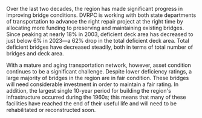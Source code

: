 Over the last two decades, the region has made significant progress in improving bridge conditions. DVRPC is working with both state departments of transportation to advance the right repair project at the right time by allocating more funding to preserving and maintaining existing bridges. Since peaking at nearly 18% in 2003, deficient deck area has decreased to just below 6% in 2023—a 62% drop in the total deficient deck area. Total deficient bridges have decreased steadily, both in terms of total number of bridges and deck area.

With a mature and aging transportation network, however, asset condition continues to be a significant challenge. Despite lower deficiency ratings, a large majority of bridges in the region are in fair condition. These bridges will need considerable investment in order to maintain a fair rating. In addition, the largest single 10-year period for building the region's infrastructure occurred during the 1960s; this means that many of these facilities have reached the end of their useful life and will need to be rehabilitated or reconstructed soon.
